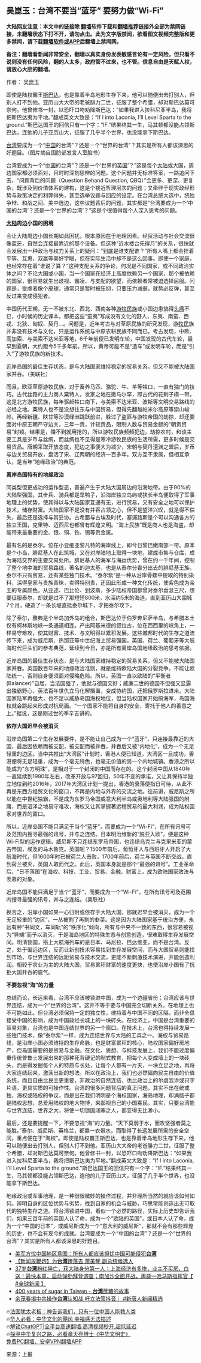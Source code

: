  <!-- 面包屑导航 --> <h2>吴崑玉：台湾不要当“蓝牙” 要努力做“Wi-Fi”</h2> <p class="notice"><b>大陆网友注意：本文中的链接除 <a href="https://github.com/bannedbook/fanqiang" >翻墙</a>软件下载和<a href="https://github.com/killgcd/justmysocks/blob/master/README.md">翻墙推荐</a>链接外全部为禁网链接，未翻墙状态下打不开，请勿点击。此为文字版禁闻，欲看图文视频完整版和更多禁闻，请下载<a href="https://github.com/bannedbook/fanqiang">翻墙软件或APP</a>后翻墙上禁闻网。</p><p>备注：翻墙看新闻非常安全，翻墙以真实身份发表敏感言论有一定风险，但只看不说则没有任何风险，翻的人太多，政府管不过来，也不管。信息自由是天赋人权，请放心大胆的翻墙。</b></p>  <div class="entry"> <p>作者： 吴崑玉</p> <p id="summary">即使是陆权霸王<a href="https://www.bannedbook.org/bnews/tag/%e6%96%af%e5%b7%b4%e8%be%be/" class="st_tag internal_tag" rel="tag" title="标签 斯巴达 下的日志">斯巴达</a>，也是靠着半岛地形生存下来，他可以随便出去打别人，但别人打不到他。亚历山大大帝的老爸腓力二世，征服了整个希腊，却对斯巴达莫可奈何。他曾修书一封，以恐吓口吻劝降斯巴达：“如果我进入拉科尼亚半岛，我将把斯巴达夷为平地。”翻成英文大致是：“If I into Laconia, I’ll Level Sparta to the ground.”斯巴达国王的回信只有一个字：“IF.”结果终其一生，马其顿都没能占领斯巴达，连他的儿子亚历山大，征服了几乎半个世界，也没能拿下斯巴达。</p> <p id="conimg"><a href="https://www.bannedbook.org/bnews/tag/%e5%8f%b0%e6%b9%be/" class="st_tag internal_tag" rel="tag" title="标签 台湾 下的日志">台湾</a>要成为一个“<a href="https://www.bannedbook.org/bnews/tag/%E4%B8%AD%E5%9B%BD/" class="st_tag internal_tag" rel="tag" title="标签 中国 下的日志">中国</a>的台湾”？还是一个“世界的台湾”？其实是所有人都该深思的好题目。（图片摘自国防部发言人室脸书）</p> <p>台湾要成为一个“<span class='wp_keywordlink_affiliate'><a href="https://www.bannedbook.org/" title="中国" target="_blank">中国</a></span>的台湾”？还是一个‘世界的<a href="https://www.bannedbook.org/bnews/tag/%e8%8b%b1%e5%9b%bd/" class="st_tag internal_tag" rel="tag" title="标签 英国 下的日志">英国</a>’？”这是每个<span class='wp_keywordlink_affiliate'><a href="https://www.bannedbook.org/" title="大陆" target="_blank">大陆</a></span>或大国，周边国家都必须面对，且时时深刻思辨的问题。这个问题并无标准答案，一路追问下去，“问题背后的问题（Question Behand Question, QBQ）”会更多、更深、更复杂，既涉及到价值体系的建构，这是个接近哲理层次的问题；又牵绊于现实政经形势与政策决定的利弊得失，甚至选举议题与回应的设定。在台湾总统大选中，统独争辩、和战之间、美中选边，这些议题背后的问题，其实都是“台湾要成为一个‘中国的台湾’？还是一个‘世界的台湾’？”这是个很值得每个人深入思考的问题。</p> <p><strong><a href="https://www.bannedbook.org/bnews/tag/%e5%a4%a7%e9%99%86/" class="st_tag internal_tag" rel="tag" title="标签 大陆 下的日志">大陆</a>周边小国的困境</strong></p> <p>会让大陆周边小国长期如此困扰，根本原因在于地理因素。经贸活动与社会交流很像<a href="https://www.bannedbook.org/bnews/tag/%E8%93%9D%E7%89%99/" class="st_tag internal_tag" rel="tag" title="标签 蓝牙 下的日志">蓝牙</a>，自然会连接最靠近的那个设备。但这种“近水楼台先得月”的关系，很快就会发展出一种政治与权力关系上的疑问：“到底是谁支配谁？”所有人嘴上都会挂着平等、互惠、双赢等美好字眼，但在实际生活中却不是这么回事。即使一个家庭，也经常存在着“谁说了算？”这种支配关系的争论，何况是不同国家，或不同政治实体之间？不论大国或小国，当一个国家在经济上高度依赖另一个国家，那个被依赖的国家，很容易就生出歧视、霸凌、与支配的欲望，而依赖者常被迫选择屈服。问题是，受虐者像个皮球，通常只是暂时被压抑，只要压力减弱，就势必反弹，甚至反过来变成侵犯者。</p> <p>中国历代王朝，无一不被东北、西北、西南各种<a href="https://www.bannedbook.org/bnews/tag/%e6%b8%b8%e7%89%a7%e6%b0%91%e6%97%8f/" class="st_tag internal_tag" rel="tag" title="标签 游牧民族 下的日志">游牧民族</a>或小国边患搞得<a href="https://www.bannedbook.org/bnews/tag/%e5%a4%b4%e7%97%9b/" class="st_tag internal_tag" rel="tag" title="标签 头痛 下的日志">头痛</a>不已，小时候的历史课本，都把这些“蛮夷”写成没有文化的野人，东夷、南蛮、西戎、北狄、匈奴、契丹…。问题是，近年考古与对草原民族的研究发现，游<a href="https://www.bannedbook.org/bnews/tag/%E7%89%A7%E6%B0%91/" class="st_tag internal_tag" rel="tag" title="标签 牧民 下的日志">牧民</a>族并非没有技术与文化，只是运作系统与中原农耕民族不同而已。考古发现，中欧、高加索、与美索不达米亚等地，6千年前便已发明车轮，中国发现的古代车轮，最早到夏朝，大约距今5千多年前。所以，黄帝可能不是“造车”或发明车轮，而是“引入”了游牧民族的新技术。</p> <p>近岸岛国的最佳生存状态，是与大陆国家维持稳定的贸易关系，但又不能被大陆国家并吞。（美联社）</p> <p>而且，欧亚草原游牧民族，对于畜养马匹、骆驼、牛、羊等牲口，一直有独门的技巧。古代丝路的主力商人粟特人，发家之地在撒马尔罕，即古代的花剌子模一带，这是北方游牧民族，每年驱赶牲口南下，与美索不达米亚、波斯等文明交易路线的必经之地。粟特人也不是没想往东与中国贸易，但得先翻越帕米尔高原等崇山峻岭，再经新疆、陕甘等沙漠绿洲跳跃前进，躲过了盗匪与游牧帝国的劫掠，却还要面对中原王朝严守边关，三年一贡，计较贡品，限制人数与贸易金额的“朝贡贸易”封锁。结果是，赚不到就用抢的，所以游牧民族频频犯边，劫掠农村，和谈主要工具是岁币与丝绸，而丝绸也不见得是寒冷游牧民族的生活所需，更多时候是交易货品。唐朝采取开放态度，犯边之事便大为减少，宋朝与契丹澶渊之盟后，岁币与边关贸易开放，盘活了宋、辽两朝的经济一百多年。双方互不隶属，但相互承认，是当年“地缘政治”的典范。</p> <p><strong>离岸岛国特有的地缘政治</strong></p> <p>同类型但更成功的运作型态，普遍产生于大陆大国周边的沿海地带。由于90%的大陆型强国，其步兵、骑兵都是旱鸭子，沿海岸独立岛屿或狭长半岛便取得了军事地理上的优势，使其得以与大陆国家互通有无，进行贸易，又有安全之地可以保护技术，储存财富。大陆国家不是没有并吞占领之心，但不是望洋兴叹，就是得不偿失，最后还是选择与其妥协。古希腊与古埃及时代，塞浦路斯是个可以沟通各方的独立王国，克里特、迈西尼也都曾有辉煌文明。“海上民族”既是商人也是海盗，却能带来最重要的金、银、铜、铁、锡等贵金属。</p> <p>最有名的是泰尔。位在小亚细亚黎凡特的海岸线上，即今日黎巴嫩南部一带。原本是个小岛，腓尼基人在此筑城，又在对岸陆地上取得一块地，建成市集与仓库，成为海陆交界的主要交易处所。腓尼基人的海军与海运优势，曾在约一千年间，控制了整个地中海的贸易路线，著名的迦太基，也是从泰尔分香分出去的腓尼基王族。泰尔不只有贸易，还有某些独门技术。“泰尔紫”是一种从沿岸骨螺中提取的特别染料，深得皇家与贵族青睐，卖得特别贵，还因此形成一种文化传统，使紫色成为帝王的专属颜色。从亚述、巴比伦、到波斯，多少陆权帝国都曾对泰尔垂涎三尺，想要征服泰尔，却就是过不了那短短800米，水深约5米的海道。直到亚历山大围城7个月，硬造了一条长堤直抵泰尔城下，才把泰尔攻下。</p>  <p>除了泰尔，雅典是个半岛加外岛的组合，斯巴达位于伯罗奔尼萨半岛，与希腊本土仅有柯林斯地峡一条通道相连。产出阿基米德的叙拉古，位在西西里的峡角上，一样易守难攻，使其财富、技术、与文明得以累积发展。这些城邦时代的生存之道流传下来，成为威尼斯、热那亚等中世纪海上贸易强国，英国、荷兰、葡萄牙等大航海时代巨头们的参考典范，延续到今日，亦是所有离岸岛国地缘政治的思考依据。</p> <p>近岸岛国的最佳生存状态，是与大陆国家维持稳定的贸易关系，但又不能被大陆国家并吞。英国数百年来的地缘政治准则，就是维持欧陆大国的分裂竞争，不能让欧陆统一，否则自身便须面对侵略危险。所以，英国一直以欧陆的“平衡者(Balancer)”自居，当法国强了，他就与德国交好；威廉二世的德国不但强又显露出独霸野心，英法百年世仇立马化解搁置，变成协约国，还把俄罗斯拉进来。大陆国家陆军再强大，也不足以威胁岛国海权地位，但当陆权国家开始搞海军，岛国海权就会跳起来形成对抗局面。“一个国家不能将自身的安全，寄托于他人的善意之上。”据说，这是刚过世的季辛吉讲的。</p> <p><strong>依存大国迟早会被消灭</strong></p> <p>沿岸岛国第二个生存发展要件，是不能让自己成为一个“蓝牙”，只连接最靠近的大国，最后因依赖而被支配，被支配而被并吞，并吞后又被“内地化”，成为一个无足轻重的边区。当中共推出“大湾区”计划时，香港人便已知道，大湾区一旦成功，香港便将无足轻重，成为一个毫无特色，也毫无价值的另一个内地城镇。香港之所以能成为“东方明珠”，是相对于一个封闭的中国而存在的。这个封闭中国从1840年一直延续到1980年左右，改革开放与97回归，50年不变的承诺，又让其保持半独立地位到约2016年，2017年大湾区计划一提出，香港的衰落便指日可待，从此不再是东西方经贸文化的窗口，不再是内地与外界的交流之地。往前讲，威尼斯之所以能在中世纪独霸，不是成为东罗马帝国或意大利半岛或奥地利等大陆强国的附庸，而是沼泽之地易守难攻，海权又让其掌握著远程贸易的最大利润，成为陆权国家对世界的窗口。</p> <p>所以，近岸岛国不能只满足于当个“蓝牙”，而要成为一个“Wi-Fi”，在所有讯号可及范围内搜寻最强的讯号，并与之连结。日本明治维新的“脱亚入欧”，便是这种Wi-Fi型的运作逻辑。威尼斯不只连结东罗马帝国，也连结乌克兰与克里米亚的蒙古帝国，埃及的马木鲁克。英国呢？1500年前后，葡萄牙人与西班牙人开启了大航海时代，但1600年时已被荷兰人击败，1700年前后，荷兰与英国不断交战，直到荷兰被灭，英国人取而代之。此后，英国本身就是那个“最强的讯号”。工业革命后，“日不落国”在海权、科技、工业、贸易、金融、财富上，成为欧陆国家效法与羡慕的对象。</p> <p>近岸岛国不能只满足于当个“蓝牙”，而要成为一个“Wi-Fi”，在所有讯号可及范围内搜寻最强的讯号，并与之连结。（美联社）</p>  <p>换言之，沿岸小国如果一心归附或依存于大陆大国，那就迟早会被消灭，成为一个无足轻重的“边区”，一丛被割了再割的韭菜。这是因为大陆国家基于统治方便，永远有种“书同文，车同轨”的“秩序化”倾向，所有与中央不一致的东西，很容易被视为“异端”而予以消灭，于是海岛地区的特殊生态与创意创造，很难取得生存发展空间。明清锁国，搭上大航海列车的是日本、马尼拉、巴达维亚，而不是台湾。反之，处于偏远边区，反而让新创技术容易找到生存发展空间，而与大国贸易则能找到市场，与世界连结的远距贸易与技术交流，更能不断刺激技术演进，并能创造利润。相较于农业为主的大陆大国，贸易累积财富的速度更快，也使沿岸小国有了抗拒大国并吞的底气。</p> <p><strong>不要忽视“海”的力量</strong></p> <p>总结而论，长远来看，台湾不应该被锁进中国，成为一个边疆省份；台湾应该与世界连结，成为一个“世界的台湾”。这并不等于要与中国完全切断关系，在地理上也不可能如此。但台湾必须保持一定的独立性，维持着与中国不同的区隔，而非全盘接受中国的影响，成为中国政经长城上的一块砖头。在经济上，中国是台湾重要的贸易对象，台湾也是中国连结世界的另一个窗口。在技术上，台湾也得持续发展一些独门技术，像“泰尔紫”一样，成为连结世界与大陆的工具之一。海权与贸易路线，是沿岸小国必须维持的生存命脉，也是财富累积的核心，陆权国家偏好房地产，但岛国需要的是贸易与金融。在文化、思想、与科技发展上，我们不能过度偏重传统普鲁士发展出来的那种死背硬记的制式教育，把每个人变成墙上的一块砖头，而是得发掘每个人的特质与长处，让每个人都有一片天，一块立足之地，再将大家连结起来，激荡出新的想法。所以在政治上，我们也必然偏向民主自由的价值系统，而且自由比民主更重要，非政治的自然连结，也比政治上的尔虞我诈或只字片语，更具实质的可操作性。台湾的很多问题背后的真正问题，其实不出在统或独，海权或陆权的争议，而是出在我们明明是个海权国家，海岛地理，却满脑子都是陆权思想，总爱用陆权的地大物博，来鄙视自己的小国寡民。其实，只要台湾能与世界连结，世界之大，将使一切锁国闭塞之人，都变得无比渺小。</p> <p>最后，还是要提醒一下，不要忽视“海”的力量。“天下莫弱于水，而攻坚强者莫之能胜。”泰尔、威尼斯、英格兰，都靠一衣带水，而取得了长远发展所需的安全空间，重点便在于“海权”。即使是陆权霸王斯巴达，也是靠着半岛地形生存下来，他可以随便出去打别人，但别人打不到他。亚历山大大帝的老爸腓力二世，征服了整个希腊，却对斯巴达莫可奈何。他曾修书一封，以恐吓口吻劝降斯巴达：“如果我进入拉科尼亚半岛，我将把斯巴达夷为平地。”翻成英文大致是：“If I into Laconia, I’ll Level Sparta to the ground.”斯巴达国王的回信只有一个字：“IF.”结果终其一生，马其顿都没能占领斯巴达，连他的儿子亚历山大，征服了几乎半个世界，也没能拿下斯巴达。</p> <p>地缘政治或军事地理，是一种很很微妙的操作过程，并非理所当然的就应该如何如何。辨明自身的区位优势与劣势，找到自家的机会与威胁，巧思常能创造出无可取代的独特生存之道。将台湾锁进中国，看似一个必然的路径，实际上历史却告诉我们，如果三百年前的英国人认了命，成为一个“欧陆的英国”，或日本人认了命，成为一个“中国的日本”，或威尼斯成为一个“意大利的威尼斯”，那就不会有那些辉煌的历史，也不会有现今的成就。台湾要成为一个“中国的台湾”？还是一个“世界的台湾”？其实是所有人都该深思的好题目。</p> <!--<div id="taboola-mid-1"></div>--><ul class='op-related-articles' title='相关阅读'> <li><a href='https://www.bannedbook.org/bnews/headline/20231205/1969729.html' target='_blank'>美军方忧中国地区意图：所有人都应该担忧中国可能侵犯<b>台湾</b></a></li> <li><a href='https://www.bannedbook.org/bnews/taiwannews/20231205/1969670.html' target='_blank'>【新闻放鞭炮】为<b>台湾</b>蹽落去 萧美琴 副总统候选人</a></li> <li><a href='https://www.bannedbook.org/bnews/bannedvideo/20231205/1969665.html' target='_blank'>37岁<b>台湾</b>粉红猝亡，获大陆身分第一人；上海经济有多惨，业主不买房，白送！最快本周，启动弹劾拜登调查；南加沙全面开战，再毙一哈马斯指挥官【 #全球新闻 】</a></li> <li><a href='https://www.bannedbook.org/bnews/taiwannews/20231205/1969661.html' target='_blank'>400 years of sugar in Taiwan - <b>台湾</b>蔗糖的故事</a></li> <li><a href='https://www.bannedbook.org/bnews/bannedvideo/20231205/1969656.html' target='_blank'>余茂春揭中共操作<b>台湾</b>认知战 吁立法管抖音｜ #新唐人新闻精选</a></li> </ul> <p class="texttj"> 🔥<a href="https://www.bannedbook.org/bnews/ssgc/20230219/1850782.html" target="_blank">法国犹太老板：神告诉我们，只有一位中国人能救人类</a><br/> 🔥<a href="https://www.bannedbook.org/bnews/comments/20220220/1694796.html" target="_blank">华人必看：中华文化的飓风 幸福感无法描述</a><br/> 🔥<a href="https://github.com/bannedbook/fanqiang/wiki/V2ray%E6%9C%BA%E5%9C%BA" target="_blank">解锁ChatGPT|全平台高速翻墙:高清视频秒开,超低延迟</a><br/> 🔥<a href="https://www.bannedbook.org/bnews/comments/20220808/1768773.html" target="_blank">探寻中华复兴之路，必看章天亮博士《中华文明史》</a><br/> <a href="https://github.com/bannedbook/fanqiang/wiki/%E7%A6%81%E9%97%BB%E7%BD%91%E5%AE%89%E5%8D%93%E7%BF%BB%E5%A2%99%E6%96%B0%E9%97%BBAPP" target="_blank">免费PC翻墙、安卓VPN翻墙APP</a><br/> </p> <p class="src-info">来源：上报 </p><a name='sharetosocial'></a> <div style="margin-bottom:5px;padding-bottom:5px;clear:both"> <div id="archive-pix-1" class="banner-ads"> <!-- AuctionX Display platform tag START --> <div id="27602x728x90x621x_ADSLOT1" clicktrack="%%CLICK_URL_ESC%%"></div>  <!-- AuctionX Display platform tag END --> </div> <div id="archive-pix-2" class="banner-ads"> <!-- AuctionX Display platform tag START --> <div id="27556x300x250x621x_ADSLOT1" clicktrack="%%CLICK_URL_ESC%%" style="margin:0 auto;text-align:center"></div>  <!-- AuctionX Display platform tag END --> </div> </div>  <div id="archive-pix-1" class="banner-ads"> <!-- AuctionX Display platform tag START --> <div id="27603x728x90x621x_ADSLOT1" clicktrack="%%CLICK_URL_ESC%%"></div>  <!-- AuctionX Display platform tag END --> </div> </div><!--END ENTRY--> 